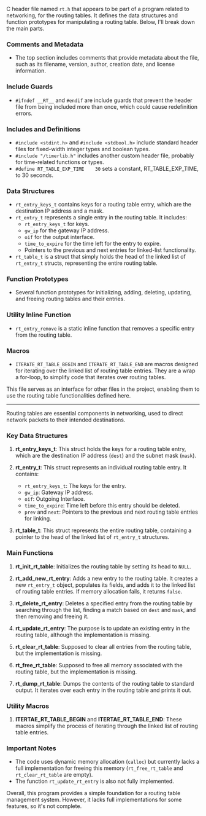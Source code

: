 C header file named `rt.h` that appears to be part of a program related to networking, for the routing tables. It defines the data structures and function prototypes for manipulating a routing table. Below, I'll break down the main parts.

### Comments and Metadata
- The top section includes comments that provide metadata about the file, such as its filename, version, author, creation date, and license information.

### Include Guards
- `#ifndef __RT__` and `#endif` are include guards that prevent the header file from being included more than once, which could cause redefinition errors.

### Includes and Definitions
- `#include <stdint.h>` and `#include <stdbool.h>` include standard header files for fixed-width integer types and boolean types.
- `#include "/timerlib.h"` includes another custom header file, probably for time-related functions or types.
- `#define RT_TABLE_EXP_TIME	30` sets a constant, RT_TABLE_EXP_TIME, to 30 seconds.

### Data Structures
- `rt_entry_keys_t` contains keys for a routing table entry, which are the destination IP address and a mask.
- `rt_entry_t` represents a single entry in the routing table. It includes:
  - `rt_entry_keys_t` for keys.
  - `gw_ip` for the gateway IP address.
  - `oif` for the output interface.
  - `time_to_expire` for the time left for the entry to expire.
  - Pointers to the previous and next entries for linked-list functionality.
- `rt_table_t` is a struct that simply holds the head of the linked list of `rt_entry_t` structs, representing the entire routing table.

### Function Prototypes
- Several function prototypes for initializing, adding, deleting, updating, and freeing routing tables and their entries.

### Utility Inline Function
- `rt_entry_remove` is a static inline function that removes a specific entry from the routing table.

### Macros
- `ITERATE_RT_TABLE_BEGIN` and `ITERATE_RT_TABLE_END` are macros designed for iterating over the linked list of routing table entries. They are a wrap a for-loop,  to simplify code that iterates over routing tables.

This file serves as an interface for other files in the project, enabling them to use the routing table functionalities defined here.

-------
Routing tables are essential components in networking, used to direct network packets to their intended destinations.

### Key Data Structures
1. **rt_entry_keys_t**: This struct holds the keys for a routing table entry, which are the destination IP address (`dest`) and the subnet mask (`mask`).

2. **rt_entry_t**: This struct represents an individual routing table entry. It contains:
    - `rt_entry_keys_t`: The keys for the entry.
    - `gw_ip`: Gateway IP address.
    - `oif`: Outgoing Interface.
    - `time_to_expire`: Time left before this entry should be deleted.
    - `prev` and `next`: Pointers to the previous and next routing table entries for linking.

3. **rt_table_t**: This struct represents the entire routing table, containing a pointer to the head of the linked list of `rt_entry_t` structures.

### Main Functions
1. **rt_init_rt_table**: Initializes the routing table by setting its head to `NULL`.
  
2. **rt_add_new_rt_entry**: Adds a new entry to the routing table. It creates a new `rt_entry_t` object, populates its fields, and adds it to the linked list of routing table entries. If memory allocation fails, it returns `false`.

3. **rt_delete_rt_entry**: Deletes a specified entry from the routing table by searching through the list, finding a match based on `dest` and `mask`, and then removing and freeing it.

4. **rt_update_rt_entry**: The purpose is to update an existing entry in the routing table, although the implementation is missing.

5. **rt_clear_rt_table**: Supposed to clear all entries from the routing table, but the implementation is missing.

6. **rt_free_rt_table**: Supposed to free all memory associated with the routing table, but the implementation is missing.

7. **rt_dump_rt_table**: Dumps the contents of the routing table to standard output. It iterates over each entry in the routing table and prints it out.

### Utility Macros
1. **ITERTAE_RT_TABLE_BEGIN** and **ITERTAE_RT_TABLE_END**: These macros simplify the process of iterating through the linked list of routing table entries.

### Important Notes
- The code uses dynamic memory allocation (`calloc`) but currently lacks a full implementation for freeing this memory (`rt_free_rt_table` and `rt_clear_rt_table` are empty).
- The function `rt_update_rt_entry` is also not fully implemented.

Overall, this program provides a simple foundation for a routing table management system. However, it lacks full implementations for some features, so it's not complete.